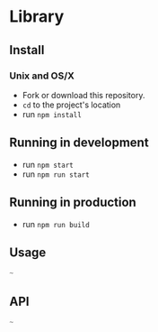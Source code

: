 # Library

## Install
### Unix and OS/X
- Fork or download this repository.
- `cd` to the project's location
- run `npm install`

## Running in development
- run `npm start`
- run `npm run start`

## Running in production
- run `npm run build`


## Usage
``` js
~
```
## API

``` js
~
```
